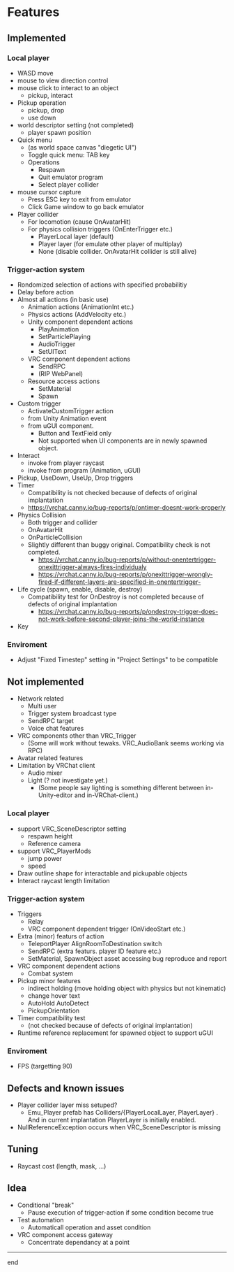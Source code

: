 # Features

## Implemented

### Local player

- WASD move
- mouse to view direction control
- mouse click to interact to an object
    - pickup, interact
- Pickup operation
    - pickup, drop
    - use down
- world descriptor setting (not completed)
    - player spawn position
- Quick menu
    - (as world space canvas "diegetic UI")
    - Toggle quick menu: TAB key
    - Operations
        - Respawn
        - Quit emulator program
        - Select player collider
- mouse cursor capture
    - Press ESC key to exit from emulator
    - Click Game window to go back emulator
- Player collider
    - For locomotion (cause OnAvatarHit)
    - For physics collision triggers (OnEnterTrigger etc.)
        - PlayerLocal layer (default)
        - Player layer (for emulate other player of multiplay)
        - None (disable collider. OnAvatarHit collider is still alive)


### Trigger-action system

- Rondomized selection of actions with specified probabilitiy
- Delay before action
- Almost all actions (in basic use)
    - Animation actions (AnimationInt etc.)
    - Physics actions (AddVelocity etc.)
    - Unity component dependent actions
        - PlayAnimation
        - SetParticlePlaying
        - AudioTrigger
        - SetUIText
    - VRC component dependent actions
        - SendRPC
        - (RIP WebPanel)
    - Resource access actions
        - SetMaterial
        - Spawn
- Custom trigger
    - ActivateCustomTrigger action
    - from Unity Animation event
    - from uGUI component.
        - Button and TextField only
        - Not supported when UI components are in newly spawned object.
- Interact
    - invoke from player raycast
    - invoke from program (Animation, uGUI)
- Pickup, UseDown, UseUp, Drop triggers
- Timer
    - Compatibility is not checked because of defects of original implantation
    - https://vrchat.canny.io/bug-reports/p/ontimer-doesnt-work-properly
- Physics Collision
    - Both trigger and collider
    - OnAvatarHit
    - OnParticleCollision
    - Slightly different than buggy original. Compatibility check is not completed.
        - https://vrchat.canny.io/bug-reports/p/without-onentertrigger-onexittrigger-always-fires-individualy
        - https://vrchat.canny.io/bug-reports/p/onexittrigger-wrongly-fired-if-different-layers-are-specified-in-onentertrigger-
- Life cycle (spawn, enable, disable, destroy)
    - Compatibility test for OnDestroy is not completed because of defects of original implantation
        - https://vrchat.canny.io/bug-reports/p/ondestroy-trigger-does-not-work-before-second-player-joins-the-world-instance
- Key


### Enviroment
- Adjust "Fixed Timestep" setting in "Project Settings" to be compatible



## Not implemented

- Network related
    - Multi user
    - Trigger system broadcast type
    - SendRPC target
    - Voice chat features
- VRC components other than VRC_Trigger
    - (Some will work without tewaks. VRC_AudioBank seems working via RPC)
- Avatar related features
- Limitation by VRChat client
    - Audio mixer
    - Light (? not investigate yet.)
        - (Some people say lighting is something different between in-Unity-editor and in-VRChat-client.)


### Local player

- support VRC_SceneDescriptor setting
    - respawn height
    - Reference camera
- support VRC_PlayerMods
    - jump power
    - speed
- Draw outline shape for interactable and pickupable objects
- Interact raycast length limitation


### Trigger-action system

- Triggers
    - Relay
    - VRC component dependent trigger (OnVideoStart etc.)
- Extra (minor) featurs of action
    - TeleportPlayer AlignRoomToDestination switch
    - SendRPC (extra featurs. player ID feature etc.)
    - SetMaterial, SpawnObject asset accessing bug reproduce and report
- VRC component dependent actions
    - Combat system
- Pickup minor features
    - indirect holding (move holding object with physics but not kinematic)
    - change hover text
    - AutoHold AutoDetect
    - PickupOrientation
- Timer compatibility test
    - (not checked because of defects of original implantation)
- Runtime reference replacement for spawned object to support uGUI


### Enviroment
- FPS (targetting 90)


## Defects and known issues
- Player collider layer miss setuped?
    - Emu_Player prefab has Colliders/{PlayerLocalLayer, PlayerLayer} . And in current implantation PlayerLayer is initially enabled. 
- NullReferenceException occurs when VRC_SceneDescriptor is missing


## Tuning

- Raycast cost (length, mask, ...)


## Idea

- Conditional "break"
    - Pause execution of trigger-action if some condition become true
- Test automation
    - Automaticall operation and asset condition
- VRC component access gateway
    - Concentrate dependancy at a point

---
end

